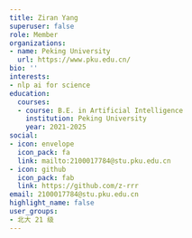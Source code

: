 ```yaml
---
title: Ziran Yang
superuser: false
role: Member
organizations:
- name: Peking University
  url: https://www.pku.edu.cn/
bio: ''
interests:
- nlp ai for science
education:
  courses:
  - course: B.E. in Artificial Intelligence
    institution: Peking University
    year: 2021-2025
social:
- icon: envelope
  icon_pack: fa
  link: mailto:2100017784@stu.pku.edu.cn
- icon: github
  icon_pack: fab
  link: https://github.com/z-rrr
email: 2100017784@stu.pku.edu.cn
highlight_name: false
user_groups:
- 北大 21 级
---
```

